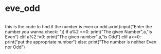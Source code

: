 # eve_odd
<br>
this is the code to find if the number is even or odd
a=int(input("Enter the number you wanna check: "))
if a%2 ==0:
    print("The given Number",a,"is Even")
elif a%2 !=0:
    print("The given number",a,"is Odd")
elif a<=0:
    print("put the appropriate number")
else:
    print("The number is neither Even nor Odd")
